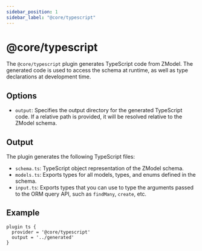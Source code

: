 ```yaml
---
sidebar_position: 1
sidebar_label: "@core/typescript"
---
```


# @core/typescript

The `@core/typescript` plugin generates TypeScript code from ZModel. The generated code is used to access the schema at runtime, as well as type declarations at development time.

## Options

- `output`: Specifies the output directory for the generated TypeScript code. If a relative path is provided, it will be resolved relative to the ZModel schema.

## Output

The plugin generates the following TypeScript files:

- `schema.ts`: TypeScript object representation of the ZModel schema.
- `models.ts`: Exports types for all models, types, and enums defined in the schema.
- `input.ts`: Exports types that you can use to type the arguments passed to the ORM query API, such as `findMany`, `create`, etc.

## Example

```zmodel
plugin ts {
  provider = '@core/typescript'
  output = '../generated'
}
```
